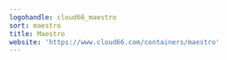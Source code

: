 ```yaml
---
logohandle: cloud66_maestro
sort: maestro
title: Maestro
website: 'https://www.cloud66.com/containers/maestro'
---
```

